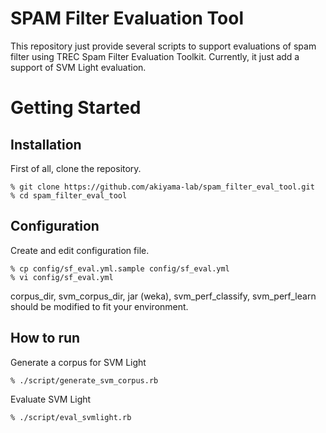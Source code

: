 # SPAM Filter Evaluation Tool

This repository just provide several scripts to support evaluations of spam filter using TREC Spam Filter Evaluation Toolkit. Currently, it just add a support of SVM Light evaluation.

# Getting Started

## Installation

First of all, clone the repository.

    % git clone https://github.com/akiyama-lab/spam_filter_eval_tool.git
    % cd spam_filter_eval_tool

## Configuration

Create and edit configuration file.

    % cp config/sf_eval.yml.sample config/sf_eval.yml
    % vi config/sf_eval.yml

corpus_dir, svm_corpus_dir, jar (weka), svm_perf_classify, svm_perf_learn should be modified to fit your environment.

## How to run

Generate a corpus for SVM Light

    % ./script/generate_svm_corpus.rb

Evaluate SVM Light

    % ./script/eval_svmlight.rb
